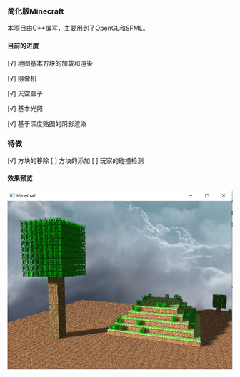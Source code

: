 ### 简化版Minecraft



本项目由C++编写，主要用到了OpenGL和SFML。

#### 目前的进度

[√] 地图基本方块的加载和渲染

[√] 摄像机

[√] 天空盒子

[√] 基本光照

[√] 基于深度贴图的阴影渲染

### 待做
[√] 方块的移除
[ ] 方块的添加
[ ] 玩家的碰撞检测


#### 效果预览

![Demo](https://github.com/SliverySky/Simplified-Minecraft/blob/master/figures/demo.png)



